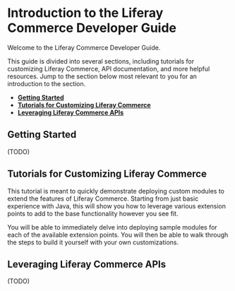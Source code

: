 # Introduction to the Liferay Commerce Developer Guide

Welcome to the Liferay Commerce Developer Guide.

This guide is divided into several sections, including tutorials for customizing Liferay Commerce, API documentation, and more helpful resources. Jump to the section below most relevant to you for an introduction to the section.

* [**Getting Started**](#getting-started)
* [**Tutorials for Customizing Liferay Commerce**](#tutorials-for-customizing-liferay-commerce)
* [**Leveraging Liferay Commerce APIs**](#leveraging-liferay-commerce-apis)

## Getting Started

(TODO)

## Tutorials for Customizing Liferay Commerce

This tutorial is meant to quickly demonstrate deploying custom modules to extend the features of Liferay Commerce. Starting from just basic experience with Java, this will show you how to leverage various extension points to add to the base functionality however you see fit.

You will be able to immediately delve into deploying sample modules for each of the available extension points. You will then be able to walk through the steps to build it yourself with your own customizations.

## Leveraging Liferay Commerce APIs

(TODO)
